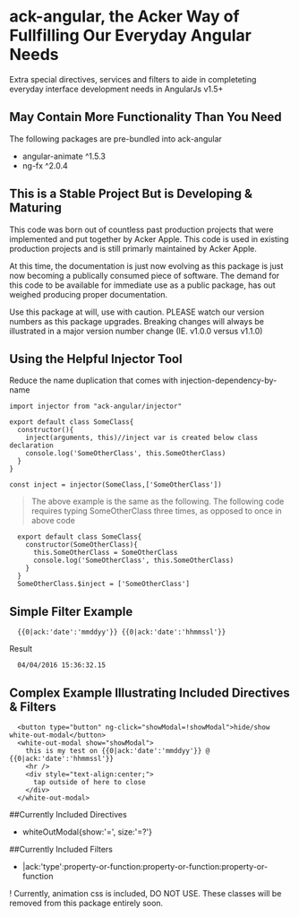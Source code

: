 # ack-angular, the Acker Way of Fullfilling Our Everyday Angular Needs
Extra special directives, services and filters to aide in completeting everyday interface development needs in AngularJs v1.5+

## May Contain More Functionality Than You Need
The following packages are pre-bundled into ack-angular
- angular-animate ^1.5.3
- ng-fx ^2.0.4

## This is a Stable Project But is Developing & Maturing
This code was born out of countless past production projects that were implemented and put together by Acker Apple. This code is used in existing production projects and is still primarly maintained by Acker Apple.

At this time, the documentation is just now evolving as this package is just now becoming a publically consumed piece of software. The demand for this code to be available for immediate use as a public package, has out weighed producing proper documentation.

Use this package at will, use with caution. PLEASE watch our version numbers as this package upgrades. Breaking changes will always be illustrated in a major version number change (IE. v1.0.0 versus v1.1.0)

## Using the Helpful Injector Tool
Reduce the name duplication that comes with injection-dependency-by-name
```
import injector from "ack-angular/injector"

export default class SomeClass{
  constructor(){
    inject(arguments, this)//inject var is created below class declaration
    console.log('SomeOtherClass', this.SomeOtherClass)
  }
}

const inject = injector(SomeClass,['SomeOtherClass'])
```

> The above example is the same as the following. The following code requires typing SomeOtherClass three times, as opposed to once in above code
```
  export default class SomeClass{
    constructor(SomeOtherClass){
      this.SomeOtherClass = SomeOtherClass
      console.log('SomeOtherClass', this.SomeOtherClass)
    }
  }
  SomeOtherClass.$inject = ['SomeOtherClass']
```


## Simple Filter Example
```
  {{0|ack:'date':'mmddyy'}} {{0|ack:'date':'hhmmssl'}}
```
Result
```
  04/04/2016 15:36:32.15
```

## Complex Example Illustrating Included Directives & Filters
```
  <button type="button" ng-click="showModal=!showModal">hide/show white-out-modal</button>
  <white-out-modal show="showModal">
    this is my test on {{0|ack:'date':'mmddyy'}} @ {{0|ack:'date':'hhmmssl'}}
    <hr />
    <div style="text-align:center;">
      tap outside of here to close
    </div>
  </white-out-modal>
```

##Currently Included Directives
- whiteOutModal{show:'=', size:'=?'}

##Currently Included Filters
- |ack:'type':property-or-function:property-or-function:property-or-function

! Currently, animation css is included, DO NOT USE. These classes will be removed from this package entirely soon.